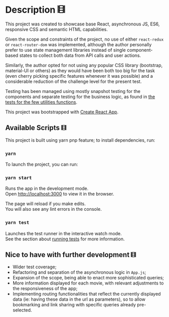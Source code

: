 # Description <img src="src/assets/film-roll.svg" alt="movie" width="24px"/>

This project was created to showcase base React, asynchronous JS, ES6, responsive CSS and semantic HTML capabilities.

Given the scope and constraints of the project, no use of either `react-redux` or `react-router-dom` was implemented, although the author personally prefer to use state management libraries instead of single component-based states to collect both data from API calls and user actions.

Similarly, the author opted for not using any popular CSS library (bootstrap, material-UI or others) as they would have been both too big for the task (even cherry picking specific features whenever it was possible) and a considerable reduction of the challenge level for the present test.

Testing has been managed using mostly snapshot testing for the components and separate testing for the business logic, as found in [the tests for the few utilities functions](/src/utilities/utilities.spec.js).

This project was bootstrapped with [Create React App](https://github.com/facebook/create-react-app).

## Available Scripts <img src="src/assets/film-roll.svg" alt="movie" width="16px"/>

This project is built using yarn pnp feature; to install dependencies, run:

### `yarn`

To launch the project, you can run:

### `yarn start`

Runs the app in the development mode.<br>
Open [http://localhost:3000](http://localhost:3000) to view it in the browser.

The page will reload if you make edits.<br>
You will also see any lint errors in the console.

### `yarn test`

Launches the test runner in the interactive watch mode.<br>
See the section about [running tests](https://facebook.github.io/create-react-app/docs/running-tests) for more information.

## Nice to have with further development <img src="src/assets/film-roll.svg" alt="movie" width="16px"/>

- Wider test coverage;
- Refactoring and separation of the asynchronous logic in `App.js`;
- Expansion of the scope, being able to enact more sophisticated queries;
- More information displayed for each movie, with relevant adjustments to the responsiveness of the app;
- Implementing routing functionalities that reflect the currently displayed data (ie: having these data in the url as parameters), so to allow bookmarking and link sharing with specific queries already pre-selected.
